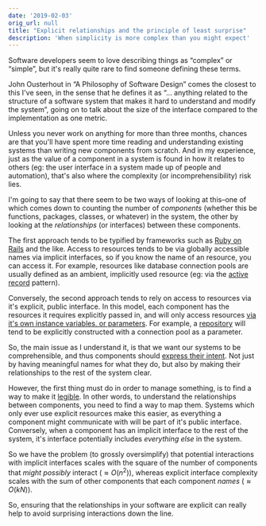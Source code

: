 ```yaml
---
date: '2019-02-03'
orig_url: null
title: "Explicit relationships and the principle of least surprise"
description: 'When simplicity is more complex than you might expect'
---
```



Software developers seem to love describing things as “complex” or “simple”, but it's really quite rare to find someone defining these terms.<!--more-->

John Ousterhout in “A Philosophy of Software Design” comes the closest to this I've seen, in the sense that he defines it as “... anything related to the structure of a software system that makes it hard to understand and modify the system”, going on to talk about the size of the interface compared to the implementation as one metric.

Unless you never work on anything for more than three months, chances are that you'll have spent more time reading and understanding existing systems than writing new components from scratch. And in my experience, just as the value of a component in a system is found in how it relates to others (eg: the user interface in a system made up of people and automation), that's also where the complexity (or incomprehensibility) risk lies.

I'm going to say that there seem to be two ways of looking at this–one of which comes down to counting the number of *components* (whether this be functions, packages, classes, or whatever) in the system, the other by looking at the *relationships* (or interfaces) between these components.

The first approach tends to be typified by frameworks such as [Ruby on Rails](https://rubyonrails.org/) and the like. Access to resources tends to be via globally accessible names via implicit interfaces, so if you know the name of an resource, you can access it. For example, resources like database connection pools are usually defined as an ambient, implicitly used resource (eg: via the [active record](https://martinfowler.com/eaaCatalog/activeRecord.html) pattern).

Conversely, the second approach tends to rely on access to resources via it's explicit, public interface. In this model, each component has the resources it requires explicitly passed in, and will only access resources [via it's own instance variables, or parameters](https://en.wikipedia.org/wiki/Law_of_Demeter). For example, a [repository](https://martinfowler.com/eaaCatalog/repository.html) will tend to be explicitly constructed with a connection pool as a parameter.

So, the main issue as I understand it, is that we want our systems to be comprehensible, and thus components should [express their intent](https://blog.jbrains.ca/permalink/the-four-elements-of-simple-design). Not just by having meaningful names for what they do, but also by making their relationships to the rest of the system clear.

However, the first thing must do in order to manage something, is to find a way to make it [legible](https://www.ribbonfarm.com/2010/07/26/a-big-little-idea-called-legibility/). In other words, to understand the relationships between components, you need to find a way to map them. Systems which only ever use explicit resources make this easier, as everything a component might communicate with will be part of it's public interface. Conversely, when a component has an implicit interface to the rest of the system, it's interface potentially includes _everything else_ in the system.

So we have the problem  (to grossly oversimplify) that potential interactions with implicit interfaces scales with the square of the number of components that *might possibly* interact ($\approx{O(n^2)}$), whereas explicit interface complexity scales with the sum of other components that each component *names* ($\approx{O(kN)}$).

So, ensuring that the relationships in your software are explicit can really help to avoid surprising interactions down the line.
